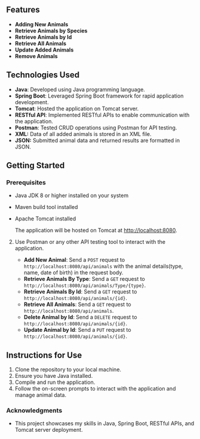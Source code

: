  ## Features


- **Adding New Animals** 
- **Retrieve Animals by Species** 
- **Retrieve Animals by Id** 
- **Retrieve All Animals**
- **Update Added Animals**
- **Remove Animals** 


## Technologies Used

- **Java**: Developed using Java programming language.
- **Spring Boot**: Leveraged Spring Boot framework for rapid application development.
- **Tomcat**: Hosted the application on Tomcat server.
- **RESTful API**: Implemented RESTful APIs to enable communication with the application.
- **Postman**: Tested CRUD operations using Postman for API testing.
- **XML:** Data of all added animals is stored in an XML file.
- **JSON:** Submitted animal data and returned results are formatted in JSON.

## Getting Started

### Prerequisites

- Java JDK 8 or higher installed on your system
- Maven build tool installed
- Apache Tomcat installed

   The application will be hosted on Tomcat at [http://localhost:8080](http://localhost:8080).

2. Use Postman or any other API testing tool to interact with the application.

   - **Add New Animal**: Send a `POST` request to `http://localhost:8080/api/animals` with the animal details(type, name, date of birth) in the request body.
   - **Retrieve Animals By Type**: Send a `GET` request to `http://localhost:8080/api/animals/Type/{type}`.
   - **Retrieve Animals By Id**: Send a `GET` request to `http://localhost:8080/api/animals/{id}`.
   - **Retrieve All Animals**: Send a `GET` request to `http://localhost:8080/api/animals`.
   - **Delete Animal by Id**: Send a `DELETE` request to `http://localhost:8080/api/animals/{id}`.
   - **Update Animal by Id**: Send a `PUT` request to `http://localhost:8080/api/animals/{id}`.


## Instructions for Use

1. Clone the repository to your local machine.
2. Ensure you have Java installed.
3. Compile and run the application.
4. Follow the on-screen prompts to interact with the application and manage animal data.


### Acknowledgments

- This project showcases my skills in Java, Spring Boot, RESTful APIs, and Tomcat server deployment.

